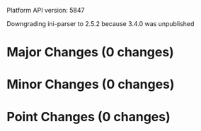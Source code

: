 Platform API version: 5847


Downgrading ini-parser to 2.5.2 because 3.4.0 was unpublished

# Major Changes (0 changes)


# Minor Changes (0 changes)


# Point Changes (0 changes)
